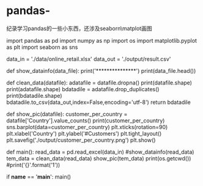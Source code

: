# pandas-
纪录学习pandas的一些小东西，还涉及seaborn\matplot画图

import pandas as pd
import numpy as np
import os
import matplotlib.pyplot as plt
import seaborn as sns

data_in = './data/online_retail.xlsx'
data_out = './output/result.csv'

def show_datainfo(data_file):
    print('***************')
    print(data_file.head())

def clean_data(datafile):
    adatafile = datafile.dropna()
    print(datafile.shape)
    print(adatafile.shape)
    bdatadile = adatafile.drop_duplicates()
    print(bdatadile.shape)
    bdatadile.to_csv(data_out,index=False,encoding='utf-8')
    return bdatadile

def show_pic(datafile):
    customer_per_country = datafile['Country'].value_counts()
    print(customer_per_country)
    sns.barplot(data=customer_per_country)
    plt.xticks(rotation=90)
    plt.xlabel('Country')
    plt.ylabel('#Customers')
    plt.tight_layout()
    plt.savefig('./output/customer_per_country.png')
    plt.show()

def main():
    read_data = pd.read_excel(data_in)
    #show_datainfo(read_data)
    tem_data = clean_data(read_data)
    show_pic(tem_data)
    print(os.getcwd())
    #print('{}'.format('1'))

if __name__ == '__main__':
    main()
